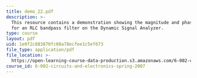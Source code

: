 ```yaml
---
title: demo_22.pdf
description: >-
  This resource contains a demonstration showing the magnitude and phase plots
  for an RLC bandpass filter on the Dynamic Signal Analyzer.
type: course
layout: pdf
uid: 1e0f2c883870fc08a78ecfee1c5ef673
file_type: application/pdf
file_location: >-
  https://open-learning-course-data-production.s3.amazonaws.com/6-002-circuits-and-electronics-spring-2007/1e0f2c883870fc08a78ecfee1c5ef673_demo_22.pdf
course_id: 6-002-circuits-and-electronics-spring-2007
---
```

